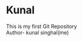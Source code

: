 # Kunal
This is my first Git Repository
<br>
Author- kunal singhal(me)
<!---
singhalkunal2002/singhalkunal2002 is a ✨ special ✨ repository because its `README.md` (this file) appears on your GitHub profile.
You can click the Preview link to take a look at your changes.
--->
